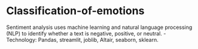 # Classification-of-emotions
Sentiment analysis uses machine learning and natural language processing (NLP)  to identify whether a text is negative, positive, or neutral.     - Technology:  Pandas, streamlit, joblib, Altair, seaborn, sklearn. 
